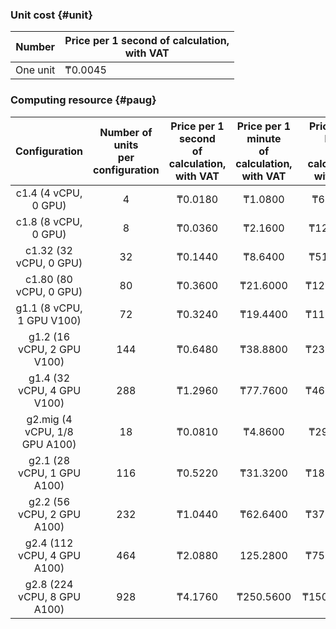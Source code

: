 ### Unit cost {#unit}

Number | Price per 1 second of calculation, <br>with VAT
----- | ---- |
One unit | ₸0.0045 
  
### Computing resource {#paug}

| Configuration | Number of units <br>per configuration | Price per 1 second <br>of calculation, <br> with VAT | Price per 1 minute<br> of calculation, <br> with VAT | Price per 1 hour<br> of calculation, <br> with VAT |
|:---:|:---:|:---:|:---:|:---:|
| c1.4 (4 vCPU, 0 GPU) | 4 | ₸0.0180 | ₸1.0800 | ₸64.8000 |
| c1.8 (8 vCPU, 0 GPU) | 8 | ₸0.0360 | ₸2.1600 | ₸129.6000 |
| c1.32 (32 vCPU, 0 GPU) | 32 | ₸0.1440 | ₸8.6400 | ₸518.4000 |
| c1.80 (80 vCPU, 0 GPU) | 80 | ₸0.3600 | ₸21.6000 | ₸1296.0000 |
| g1.1 (8 vCPU, 1 GPU V100) | 72 | ₸0.3240 | ₸19.4400 | ₸1166.4000 |
| g1.2 (16 vCPU, 2 GPU V100) | 144 | ₸0.6480 | ₸38.8800 | ₸2332.8000 |
| g1.4 (32 vCPU, 4 GPU V100) | 288 | ₸1.2960 | ₸77.7600 | ₸4665.6000 |
| g2.mig (4 vCPU, 1/8 GPU A100) | 18 | ₸0.0810 | ₸4.8600 | ₸291.6000 |
| g2.1 (28 vCPU, 1 GPU A100)  | 116 | ₸0.5220 | ₸31.3200  | ₸1879.2000  |
| g2.2 (56 vCPU, 2 GPU A100)   | 232 | ₸1.0440 | ₸62.6400 | ₸3758.4000 |
| g2.4 (112 vCPU, 4 GPU A100) | 464 | ₸2.0880 | 125.2800 | ₸7516.8000 |
| g2.8 (224 vCPU, 8 GPU A100) | 928 | ₸4.1760 | ₸250.5600 | ₸15033.6000 |